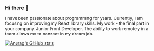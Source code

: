 ### Hi there 👋

I have been passionate about programming for years. Currently, I am focusing on improving my React library skills. My work - the final part in your company, Junior Front Developer. The ability to work remotely in a team allows me to connect in my dream job.

[![Anurag's GitHub stats](https://github-readme-stats.vercel.app/api?username=ludmin)](https://github.com/anuraghazra/github-readme-stats)
